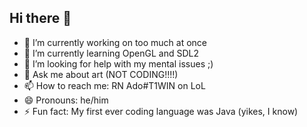 ## Hi there 👋

- 🔭 I’m currently working on too much at once
- 🌱 I’m currently learning OpenGL and SDL2
- 🤔 I’m looking for help with my mental issues ;)
- 💬 Ask me about art (NOT CODING!!!!)
- 📫 How to reach me: RN Ado#T1WIN on LoL
- 😄 Pronouns: he/him
- ⚡ Fun fact: My first ever coding language was Java (yikes, I know)

